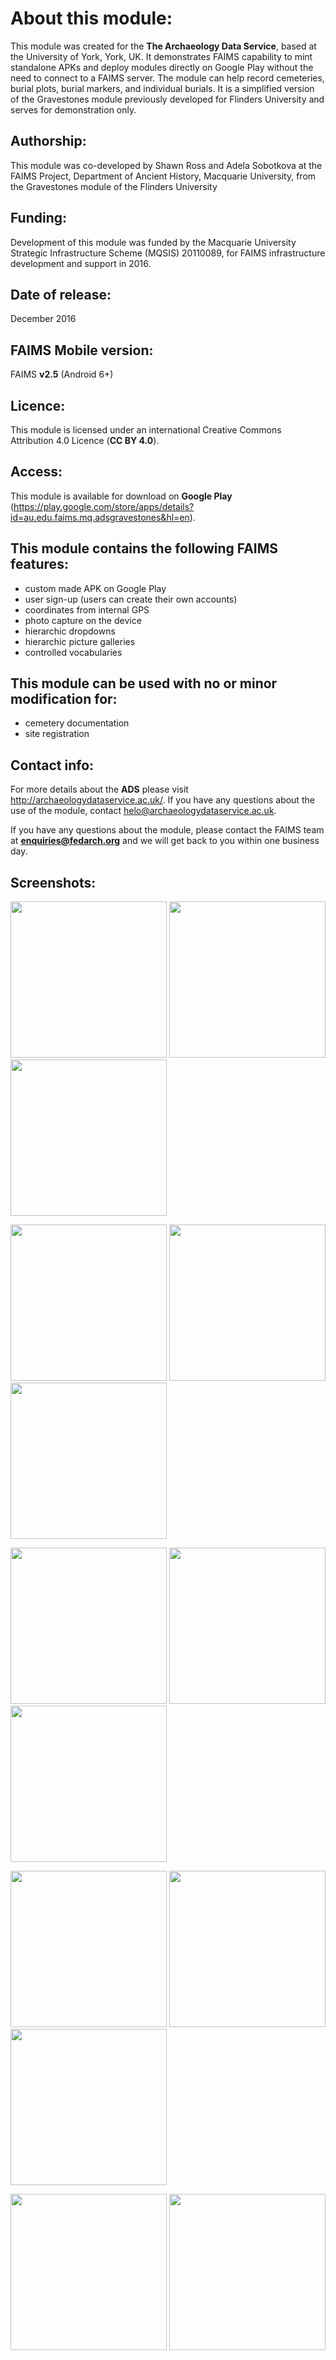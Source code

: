 # About this module:
This module was created for the **The Archaeology Data Service**, based at the University of York, York, UK. It demonstrates FAIMS capability to mint standalone APKs and deploy modules directly on Google Play without the need to connect to a FAIMS server. The module can help record cemeteries, burial plots, burial markers, and individual burials. It is a simplified version of the Gravestones module previously developed for Flinders University and serves for demonstration only.

## Authorship:
This module was co-developed by Shawn Ross and Adela Sobotkova at the FAIMS Project, Department of Ancient History, Macquarie University, from the Gravestones module of the Flinders University

## Funding:
Development of this module was funded by the Macquarie University Strategic Infrastructure Scheme (MQSIS) 20110089, for FAIMS infrastructure development and support in 2016. 

## Date of release:
December 2016 

## FAIMS Mobile version:
FAIMS **v2.5** (Android 6+)

## Licence:
This module is licensed under an international Creative Commons Attribution 4.0 Licence (**CC BY 4.0**).

## Access:
This module is available for download on **Google Play** (https://play.google.com/store/apps/details?id=au.edu.faims.mq.adsgravestones&hl=en). 

## This module contains the following FAIMS features:
* custom made APK on Google Play
* user sign-up (users can create their own accounts)
* coordinates from internal GPS
* photo capture on the device
* hierarchic dropdowns
* hierarchic picture galleries
* controlled vocabularies


## This module can be used with no or minor modification for:
* cemetery documentation
* site registration

## Contact info:
For more details about the **ADS** please visit http://archaeologydataservice.ac.uk/. If you have any questions about the use of the module, contact helo@archaeologydataservice.ac.uk.

If you have any questions about the module, please contact the FAIMS team at **enquiries@fedarch.org** and we will get back to you within one business day.

## Screenshots:

<p align="left">
  <img src="https://github.com/FAIMS/ads-gravestones/blob/master/screenshots/Screenshot_20170913-103933.png" width="250"/>
  <img src="https://github.com/FAIMS/ads-gravestones/blob/master/screenshots/Screenshot_20170913-104622.png" width="250"/>
  <img src="https://github.com/FAIMS/ads-gravestones/blob/master/screenshots/Screenshot_20170913-104720.png" width="250"/>
</p>

<p align="left">
  <img src="https://github.com/FAIMS/ads-gravestones/blob/master/screenshots/Screenshot_20170913-104728.png" width="250"/>
  <img src="https://github.com/FAIMS/ads-gravestones/blob/master/screenshots/Screenshot_20170913-104800.png" width="250"/>
  <img src="https://github.com/FAIMS/ads-gravestones/blob/master/screenshots/Screenshot_20170913-104807.png" width="250"/>
</p>

<p align="left">
  <img src="https://github.com/FAIMS/ads-gravestones/blob/master/screenshots/Screenshot_20170913-104821.png" width="250"/>
  <img src="https://github.com/FAIMS/ads-gravestones/blob/master/screenshots/Screenshot_20170913-104829.png" width="250"/>
  <img src="https://github.com/FAIMS/ads-gravestones/blob/master/screenshots/Screenshot_20170913-104854.png" width="250"/>
</p>

<p align="left">
  <img src="https://github.com/FAIMS/ads-gravestones/blob/master/screenshots/Screenshot_20170913-104902.png" width="250"/>
  <img src="https://github.com/FAIMS/ads-gravestones/blob/master/screenshots/Screenshot_20170913-104954.png" width="250"/>
  <img src="https://github.com/FAIMS/ads-gravestones/blob/master/screenshots/Screenshot_20170913-105010.png" width="250"/>
</p>

<p align="left">
  <img src="https://github.com/FAIMS/ads-gravestones/blob/master/screenshots/Screenshot_20170913-105029.png" width="250"/>
  <img src="https://github.com/FAIMS/ads-gravestones/blob/master/screenshots/Screenshot_20170913-105101.png" width="250"/>
</p>